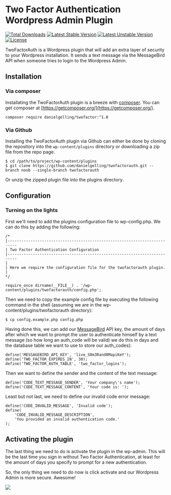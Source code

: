 
# Two Factor Authentication Wordpress Admin Plugin 

[![Total Downloads](https://poser.pugx.org/danielgelling/twofactor/d/total.svg)](https://packagist.org/packages/danielgelling/twofactor)
[![Latest Stable Version](https://poser.pugx.org/danielgelling/twofactor/v/stable.svg)](https://packagist.org/packages/danielgelling/twofactor)
[![Latest Unstable Version](https://poser.pugx.org/danielgelling/twofactor/v/unstable.svg)](https://packagist.org/packages/danielgelling/twofactor)
[![License](https://poser.pugx.org/danielgelling/twofactor/license.svg)](https://packagist.org/packages/danielgelling/twofactor)

TwoFactorAuth is a Wordpress plugin that will add an extra layer of security to your Wordpress installation. It sends a text message via the MessageBird API when someone tries to login to the Wordpress Admin.

## Installation

### Via composer

Installating the TwoFactorAuth plugin is a breeze with [composer](https://getcomposer.org/). You can get composer at [https://getcomposer.org/](https://getcomposer.org/).

    composer require danielgelling/twofactor:^1.0

### Via Github

Installing  the TwoFactorAuth plugin via Github can either be done by cloning the repository into the `wp-content/plugins` directory or downloading a zip file from the repo page.

    $ cd /path/to/project/wp-content/plugins
    $ git clone https://github.com/danielgelling/twofactorauth.git --branch noob --single-branch twofactorauth


Or unzip the zipped plugin file into the plugins directory.

## Configuration

### Turning on the lights

First we'll need to add the plugins configuration file to wp-config.php. We can do this by adding the following:
    
    /*
    |--------------------------------------------------------------------------
    | Two Factor Authentication Configuration
    |--------------------------------------------------------------------------
    |
    | Here we require the configuration file for the twofactorauth plugin.
    |
    */
    
    require_once dirname(__FILE__) . '/wp-content/plugins/twofactorauth/config.php';


Then we need to copy the example config file by executing the following command in the shell (assuming we are in the wp-content/plugins/twofactorauth directory):
    
    $ cp config.example.php config.php

Having done this, we can add our [MessageBird](https://www.messagebird.com) API key, the amount of days after which we want to prompt the user to authenticate himself by a text message (so how long an auth_code will be valid) we do this in days and the database table we want to use to store our auth_codes):


    define('MESSAGEBIRD_API_KEY', 'live_S0m3Rand0MapiKeY');
    define('TWO_FACTOR_EXPIRES_IN', 30);
    define('TWO_FACTOR_AUTH_TABLE', 'two_factor_logins');
    
Then we want to define the sender and the content of the text message:

    define('CODE_TEXT_MESSAGE_SENDER', 'Your company\'s name');
    define('CODE_TEXT_MESSAGE_CONTENT', 'Your code is: ');

Least but not last, we need to define our invalid code error message:

    define('CODE_INVALID_MESSAGE', 'Invalid code');
    define(
        'CODE_INVALID_MESSAGE_DESCRIPTION',
        'You provided an invalid authentication code.'
    );

## Activating the plugin

The last thing we need to do is activate the plugin in the wp-admin. This will be the last time you sign in without Two Factor Authentication, at least for the amount of days you specify to prompt for a new authentication.

So, the only thing we need to do now is click activate and our Wordpress Admin is more secure. Awesome!

![](https://i.imgur.com/NJY4Gbz.png)
